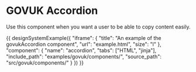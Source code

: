 # GOVUK Accordion

Use this component when you want a user to be able to copy content easily.

{{ designSystemExample({
"iframe": {
    "title": "An example of the govukAccordion component",
    "url": "example.html",
    "size": "l"
},
"component": {
    "name": "accordion",
    "tabs": ["HTML", "jinja"],
    "include_path": "examples/govuk/components/",
    "source_path": "src/govuk/components/"
}
}) }}
